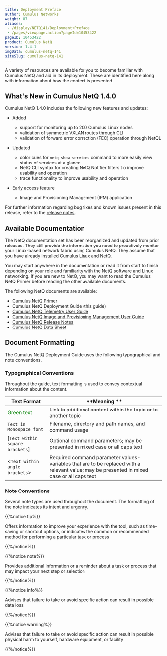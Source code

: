 ```yaml
---
title: Deployment Preface
author: Cumulus Networks
weight: 87
aliases:
 - /display/NETQ141/Deployment+Preface
 - /pages/viewpage.action?pageId=10453422
pageID: 10453422
product: Cumulus NetQ
version: 1.4.1
imgData: cumulus-netq-141
siteSlug: cumulus-netq-141
---
```

A variety of resources are available for you to become familiar with
Cumulus NetQ and aid in its deployment. These are identified here along
with information about how the content is presented.

## What's New in Cumulus NetQ 1.4.0

Cumulus NetQ 1.4.0 includes the following new features and updates:

  - Added

      - support for monitoring up to 200 Cumulus Linux nodes
      - validation of symmetric VXLAN routes through CLI
      - validation of forward error correction (FEC) operation through
        NetQL

  - Updated

      - color cues for `netq show services` command to more easily view
        status of services at a glance
      - NetQ CLI syntax for creating NetQ Notifier filters t o improve
        usability and operation
      - trace functionality to improve usability and operation

  - Early access feature

      - Image and Provisioning Management (IPM) application

For further information regarding bug fixes and known issues present in
this release, refer to the [release notes](https://support.cumulusnetworks.com/hc/en-us/articles/360005898274).

## Available Documentation

The NetQ
documentation set has been reorganized and updated from prior releases.
They still provide the information you need to proactively monitor your
Linux-based network fabric using Cumulus NetQ. They assume that you have
already installed Cumulus Linux and NetQ.

You may
start anywhere in the documentation or read it from start to finish
depending on your role and familiarity with the NetQ software and Linux
networking. If you are
new to NetQ, you may want to read the Cumulus NetQ Primer before reading
the other available documents.

The following NetQ documents are
available:

  - [Cumulus NetQ Primer](/version/cumulus-netq-141/)
  - Cumulus NetQ Deployment Guide (this guide)
  - [Cumulus NetQ Telemetry User Guide](/version/cumulus-netq-141/Cumulus-NetQ-Telemetry-User-Guide/)
  - [Cumulus NetQ Image and Provisioning Management User Guide](/version/cumulus-netq-141/Cumulus-NetQ-Image-and-Provisioning-Management-User-Guide/)
  - [Cumulus NetQ Release Notes](https://support.cumulusnetworks.com/hc/en-us/articles/360005898274)
  - [Cumulus NetQ Data Sheet](https://cumulusnetworks.com/learn/web-scale-networking-resources/product-collateral/netq-data-sheet/)

## Document Formatting

The Cumulus NetQ Deployment Guide uses the following typographical and
note conventions.

### Typographical Conventions

Throughout the guide, text formatting is used to convey contextual information about the content.

| **Text Format** | **Meaning ** |
| --------------- | ------------ |
| <span style="color: #008000;"> Green text</span> | Link to additional content within the topic or to another topic  |
| `Text in Monospace font`  | Filename, directory and path names, and command usage |
| \[`Text within square brackets`\]  | Optional command parameters; may be presented in mixed case or all caps text |
| \<`Text within angle brackets`\>   | Required command parameter values-variables that are to be replaced with a relevant value; may be presented in mixed case or all caps text  |

### Note Conventions

Several note types are used throughout the document. The formatting of the note indicates its intent and
urgency.

{{%notice tip%}}

Offers information to improve your experience with the tool, such as time-saving or shortcut options, or indicates the common or
recommended method for performing a particular task or process

{{%/notice%}}

{{%notice note%}}

Provides additional information or a reminder about a task or process
that may impact your next step or selection

{{%/notice%}}

{{%notice info%}}

Advises that failure to take or avoid specific action can result in
possible data loss

{{%/notice%}}

{{%notice warning%}}

Advises that failure to take or avoid specific action can result in
possible physical harm to yourself, hardware equipment, or facility

{{%/notice%}}
